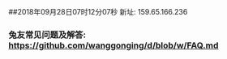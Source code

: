 ##2018年09月28日07时12分07秒 新址: 159.65.166.236
### 兔友常见问题及解答: https://github.com/wanggonging/d/blob/w/FAQ.md
